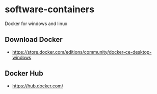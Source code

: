 # software-containers

Docker for windows and linux 

## Download Docker 

* https://store.docker.com/editions/community/docker-ce-desktop-windows

## Docker Hub

* https://hub.docker.com/

